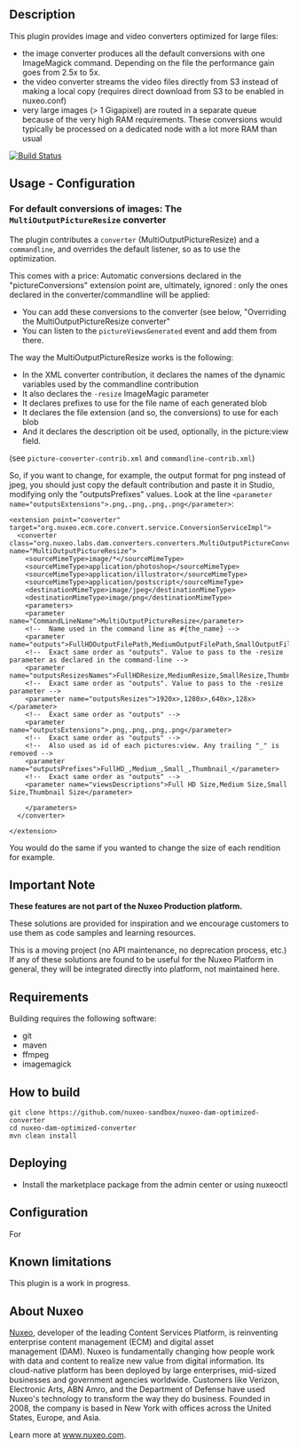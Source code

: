 ## Description
This plugin provides image and video converters optimized for large files:

* the image converter produces all the default conversions with one ImageMagick command. Depending on the file the performance gain goes from 2.5x to 5x.
* the video converter streams the video files directly from S3 instead of making a local copy (requires direct download from S3 to be enabled in nuxeo.conf) 
* very large images (> 1 Gigapixel) are routed in a separate queue because of the very high RAM requirements. These conversions would typically be processed on a dedicated node with a lot more RAM than usual  

[![Build Status](https://qa.nuxeo.org/jenkins/buildStatus/icon?job=Sandbox/sandbox_nuxeo-dam-optimized-converter-master)](https://qa.nuxeo.org/jenkins/job/Sandbox/job/sandbox_nuxeo-dam-optimized-converter-master/)

## Usage - Configuration

### For default conversions of images: The `MultiOutputPictureResize` converter
The plugin contributes a `converter` (MultiOutputPictureResize) and a `commandline`, and overrides the default listener, so as to use the optimization.

This comes with a price: Automatic conversions declared in the "pictureConversions" extension point are, ultimately, ignored : only the ones declared in the converter/commandline will be applied:

* You can add these conversions to the converter (see below, "Overriding the MultiOutputPictureResize converter"
* You can listen to the `pictureViewsGenerated` event and add them from there.

The way the MultiOutputPictureResize works is the following:

* In the XML converter contribution, it declares the names of the dynamic variables used by the commandline contribution
* It also declares the `-resize` ImageMagic parameter
* It declares prefixes to use for the file name of each generated blob
* It declares the file extension (and so, the conversions) to use for each blob
* And it declares the description oit be used, optionally, in the picture:view field.

(see `picture-converter-contrib.xml` and `commandline-contrib.xml`)

So, if you want to change, for example, the output format for png instead of jpeg, you should just copy the default contribution and paste it in Studio, modifying only the "outputsPrefixes" values. Look at the line `<parameter name="outputsExtensions">.png,.png,.png,.png</parameter>`:

```
<extension point="converter" target="org.nuxeo.ecm.core.convert.service.ConversionServiceImpl">
  <converter class="org.nuxeo.labs.dam.converters.converters.MultiOutputPictureConverter" name="MultiOutputPictureResize">
    <sourceMimeType>image/*</sourceMimeType>
    <sourceMimeType>application/photoshop</sourceMimeType>
    <sourceMimeType>application/illustrator</sourceMimeType>
    <sourceMimeType>application/postscript</sourceMimeType>
    <destinationMimeType>image/jpeg</destinationMimeType>
    <destinationMimeType>image/png</destinationMimeType>
    <parameters>
    <parameter name="CommandLineName">MultiOutputPictureResize</parameter>
    <!--  Name used in the command line as #{the_name} -->
    <parameter name="outputs">FullHDOutputFilePath,MediumOutputFilePath,SmallOutputFilePath,ThumbnailOutputFilePath</parameter>
    <!--  Exact same order as "outputs". Value to pass to the -resize parameter as declared in the command-line -->
    <parameter name="outputsResizesNames">FullHDResize,MediumResize,SmallResize,ThumbnailResize</parameter>
    <!--  Exact same order as "outputs". Value to pass to the -resize parameter -->
    <parameter name="outputsResizes">1920x>,1280x>,640x>,128x></parameter>
    <!--  Exact same order as "outputs" -->
    <parameter name="outputsExtensions">.png,.png,.png,.png</parameter>
    <!--  Exact same order as "outputs" -->
    <!--  Also used as id of each pictures:view. Any trailing "_" is removed -->
    <parameter name="outputsPrefixes">FullHD_,Medium_,Small_,Thumbnail_</parameter>
    <!--  Exact same order as "outputs" -->
    <parameter name="viewsDescriptions">Full HD Size,Medium Size,Small Size,Thumbnail Size</parameter>
    
    </parameters>
  </converter>

</extension>
```

You would do the same if you wanted to change the size of each rendition for example.

## Important Note

**These features are not part of the Nuxeo Production platform.**

These solutions are provided for inspiration and we encourage customers to use them as code samples and learning resources.

This is a moving project (no API maintenance, no deprecation process, etc.) If any of these solutions are found to be useful for the Nuxeo Platform in general, they will be integrated directly into platform, not maintained here.

## Requirements
Building requires the following software:
- git
- maven
- ffmpeg
- imagemagick

## How to build
```
git clone https://github.com/nuxeo-sandbox/nuxeo-dam-optimized-converter
cd nuxeo-dam-optimized-converter
mvn clean install
```

## Deploying
- Install the marketplace package from the admin center or using nuxeoctl

## Configuration
For 

## Known limitations
This plugin is a work in progress.

## About Nuxeo
[Nuxeo](www.nuxeo.com), developer of the leading Content Services Platform, is reinventing enterprise content management (ECM) and digital asset management (DAM). Nuxeo is fundamentally changing how people work with data and content to realize new value from digital information. Its cloud-native platform has been deployed by large enterprises, mid-sized businesses and government agencies worldwide. Customers like Verizon, Electronic Arts, ABN Amro, and the Department of Defense have used Nuxeo's technology to transform the way they do business. Founded in 2008, the company is based in New York with offices across the United States, Europe, and Asia.

Learn more at www.nuxeo.com.
